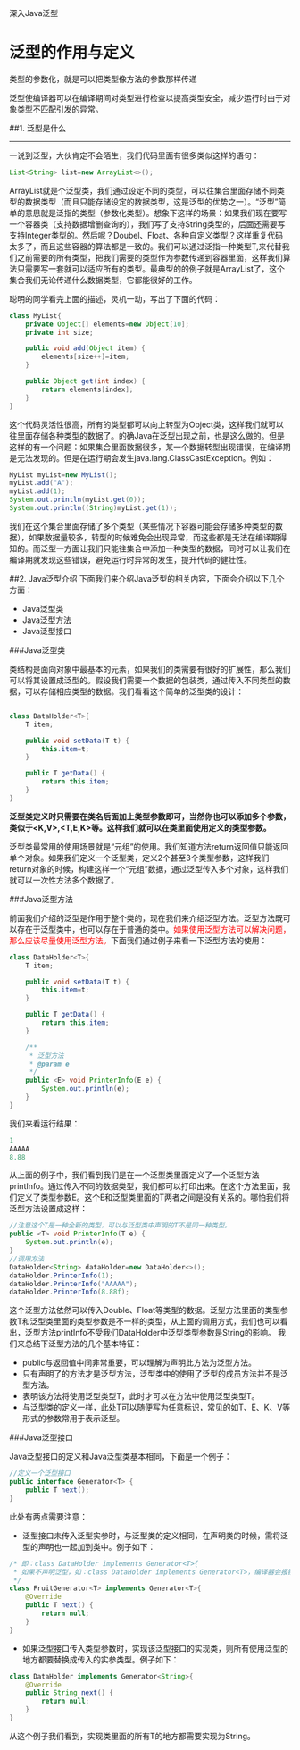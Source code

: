 深入Java泛型
# 泛型的作用与定义

类型的参数化，就是可以把类型像方法的参数那样传递

泛型使编译器可以在编译期间对类型进行检查以提高类型安全，减少运行时由于对象类型不匹配引发的异常。


##1. 泛型是什么

---

一说到泛型，大伙肯定不会陌生，我们代码里面有很多类似这样的语句：


```java
List<String> list=new ArrayList<>();

```

ArrayList就是个泛型类，我们通过设定不同的类型，可以往集合里面存储不同类型的数据类型（而且只能存储设定的数据类型，这是泛型的优势之一）。“泛型”简单的意思就是泛指的类型（参数化类型）。想象下这样的场景：如果我们现在要写一个容器类（支持数据增删查询的），我们写了支持String类型的，后面还需要写支持Integer类型的。然后呢？Doubel、Float、各种自定义类型？这样重复代码太多了，而且这些容器的算法都是一致的。我们可以通过泛指一种类型T,来代替我们之前需要的所有类型，把我们需要的类型作为参数传递到容器里面，这样我们算法只需要写一套就可以适应所有的类型。最典型的的例子就是ArrayList了，这个集合我们无论传递什么数据类型，它都能很好的工作。

聪明的同学看完上面的描述，灵机一动，写出了下面的代码：

```java
class MyList{
    private Object[] elements=new Object[10];
    private int size;

    public void add(Object item) {
    	elements[size++]=item;
    }

    public Object get(int index) {
    	return elements[index];
    }
}

```

这个代码灵活性很高，所有的类型都可以向上转型为Object类，这样我们就可以往里面存储各种类型的数据了。的确Java在泛型出现之前，也是这么做的。但是这样的有一个问题：如果集合里面数据很多，某一个数据转型出现错误，在编译期是无法发现的。但是在运行期会发生java.lang.ClassCastException。例如：


```java
MyList myList=new MyList();
myList.add("A");
myList.add(1);
System.out.println(myList.get(0));
System.out.println((String)myList.get(1));

```

我们在这个集合里面存储了多个类型（某些情况下容器可能会存储多种类型的数据），如果数据量较多，转型的时候难免会出现异常，而这些都是无法在编译期得知的。而泛型一方面让我们只能往集合中添加一种类型的数据，同时可以让我们在编译期就发现这些错误，避免运行时异常的发生，提升代码的健壮性。

##2. Java泛型介绍
下面我们来介绍Java泛型的相关内容，下面会介绍以下几个方面：

- Java泛型类
- Java泛型方法
- Java泛型接口

###Java泛型类

类结构是面向对象中最基本的元素，如果我们的类需要有很好的扩展性，那么我们可以将其设置成泛型的。假设我们需要一个数据的包装类，通过传入不同类型的数据，可以存储相应类型的数据。我们看看这个简单的泛型类的设计：


```java

class DataHolder<T>{
    T item;

    public void setData(T t) {
    	this.item=t;
    }

    public T getData() {
    	return this.item;
    }
}

```

**泛型类定义时只需要在类名后面加上类型参数即可，当然你也可以添加多个参数，类似于<K,V>,<T,E,K>等。这样我们就可以在类里面使用定义的类型参数。**

泛型类最常用的使用场景就是“元组”的使用。我们知道方法return返回值只能返回单个对象。如果我们定义一个泛型类，定义2个甚至3个类型参数，这样我们return对象的时候，构建这样一个“元组”数据，通过泛型传入多个对象，这样我们就可以一次性方法多个数据了。

###Java泛型方法

前面我们介绍的泛型是作用于整个类的，现在我们来介绍泛型方法。泛型方法既可以存在于泛型类中，也可以存在于普通的类中。<font color=red>如果使用泛型方法可以解决问题，那么应该尽量使用泛型方法。</font>下面我们通过例子来看一下泛型方法的使用：


```java
class DataHolder<T>{
    T item;

    public void setData(T t) {
    	this.item=t;
    }

    public T getData() {
    	return this.item;
    }

    /**
     * 泛型方法
     * @param e
     */
    public <E> void PrinterInfo(E e) {
    	System.out.println(e);
    }
}

```

我们来看运行结果：


```java
1
AAAAA
8.88

```
从上面的例子中，我们看到我们是在一个泛型类里面定义了一个泛型方法printInfo。通过传入不同的数据类型，我们都可以打印出来。在这个方法里面，我们定义了类型参数E。这个E和泛型类里面的T两者之间是没有关系的。哪怕我们将泛型方法设置成这样：


```java
//注意这个T是一种全新的类型，可以与泛型类中声明的T不是同一种类型。
public <T> void PrinterInfo(T e) {
    System.out.println(e);
}
//调用方法
DataHolder<String> dataHolder=new DataHolder<>();
dataHolder.PrinterInfo(1);
dataHolder.PrinterInfo("AAAAA");
dataHolder.PrinterInfo(8.88f);

```

这个泛型方法依然可以传入Double、Float等类型的数据。泛型方法里面的类型参数T和泛型类里面的类型参数是不一样的类型，从上面的调用方式，我们也可以看出，泛型方法printInfo不受我们DataHolder中泛型类型参数是String的影响。
我们来总结下泛型方法的几个基本特征：


- public与返回值中间非常重要，可以理解为声明此方法为泛型方法。
- 只有声明了的方法才是泛型方法，泛型类中的使用了泛型的成员方法并不是泛型方法。
- 表明该方法将使用泛型类型T，此时才可以在方法中使用泛型类型T。
- 与泛型类的定义一样，此处T可以随便写为任意标识，常见的如T、E、K、V等形式的参数常用于表示泛型。

###Java泛型接口

Java泛型接口的定义和Java泛型类基本相同，下面是一个例子：

```java
//定义一个泛型接口
public interface Generator<T> {
    public T next();
}

```

此处有两点需要注意：

- 泛型接口未传入泛型实参时，与泛型类的定义相同，在声明类的时候，需将泛型的声明也一起加到类中。例子如下：

```java
/* 即：class DataHolder implements Generator<T>{
 * 如果不声明泛型，如：class DataHolder implements Generator<T>，编译器会报错："Unknown class"
 */
class FruitGenerator<T> implements Generator<T>{
    @Override
    public T next() {
        return null;
    }
}

```
- 如果泛型接口传入类型参数时，实现该泛型接口的实现类，则所有使用泛型的地方都要替换成传入的实参类型。例子如下：

```java
class DataHolder implements Generator<String>{
    @Override
    public String next() {
    	return null;
    }
}

```

从这个例子我们看到，实现类里面的所有T的地方都需要实现为String。
